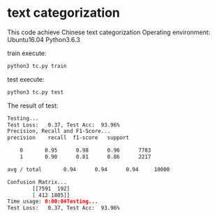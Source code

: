 # text categorization

This code achieve Chinese text categorization
Operating environment: Ubuntu16.04 Python3.6.3

train execute:

```python
python3 tc.py train
```

test execute:

```python 
python3 tc.py test
```
The result of test:

```bash
Testing...
Test Loss:   0.37, Test Acc:  93.96%
Precision, Recall and F1-Score...
precision    recall  f1-score   support

    0       0.95      0.98      0.96      7783
    1       0.90      0.81      0.86      2217

avg / total       0.94      0.94      0.94     10000

Confusion Matrix...
        [[7591  192]
        [ 412 1805]]
Time usage: 0:00:04Testing...
Test Loss:   0.37, Test Acc:  93.96%
```
